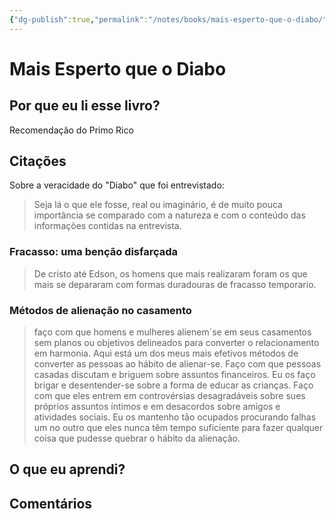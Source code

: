 ```yaml
---
{"dg-publish":true,"permalink":"/notes/books/mais-esperto-que-o-diabo/","dgHomeLink":true,"dgPassFrontmatter":false,"dgShowBacklinks":true,"dgShowLocalGraph":false}
---
```


# Mais Esperto que o Diabo

## Por que eu li esse livro?

Recomendação do Primo Rico

## Citações

Sobre a veracidade do "Diabo" que foi entrevistado:

> Seja lá o que ele fosse, real ou imaginário, é de muito pouca importância se comparado com a natureza e com o conteúdo das informações contidas na entrevista.


### Fracasso: uma benção disfarçada

> De cristo até Edson, os homens que mais realizaram foram os que mais se depararam com formas duradouras de fracasso temporario.


### Métodos de alienação no casamento

> faço com que homens e mulheres alienem´se em seus casamentos sem planos ou objetivos delineados para converter o relacionamento em harmonia. Aqui está um dos meus mais efetivos métodos de converter as pessoas ao hábito de alienar-se. Faço com que pessoas casadas discutam e briguem sobre assuntos financeiros. Eu os faço brigar e desentender-se sobre a forma de educar as crianças. Faço com que eles entrem em controvérsias desagradáveis sobre sues próprios assuntos íntimos e em desacordos sobre amigos e atividades sociais. Eu os mantenho tão ocupados procurando falhas um no outro que eles nunca têm tempo suficiente para fazer qualquer coisa que pudesse quebrar o hábito da alienação.



## O que eu aprendi?

## Comentários
